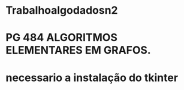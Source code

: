 # Trabalhoalgodadosn2
# PG 484 ALGORITMOS ELEMENTARES EM GRAFOS.
# necessario a instalação do tkinter